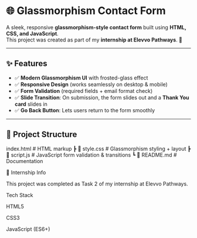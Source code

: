  # 🌐 Glassmorphism Contact Form

A sleek, responsive **glassmorphism-style contact form** built using **HTML, CSS, and JavaScript**.  
This project was created as part of my **internship at Elevvo Pathways**. 🎉

---

## ✨ Features

- ✅ **Modern Glassmorphism UI** with frosted-glass effect  
- ✅ **Responsive Design** (works seamlessly on desktop & mobile)  
- ✅ **Form Validation** (required fields + email format check)  
- ✅ **Slide Transition**: On submission, the form slides out and a **Thank You card** slides in  
- ✅ **Go Back Button**: Lets users return to the form smoothly  

---

## 📂 Project Structure

index.html # HTML markup
┣ 📜 style.css # Glassmorphism styling + layout
┣ 📜 script.js # JavaScript form validation & transitions
┗ 📜 README.md # Documentation

📌 Internship Info

This project was completed as Task 2 of my internship at Elevvo Pathways.

Tech Stack

HTML5

CSS3

JavaScript (ES6+)